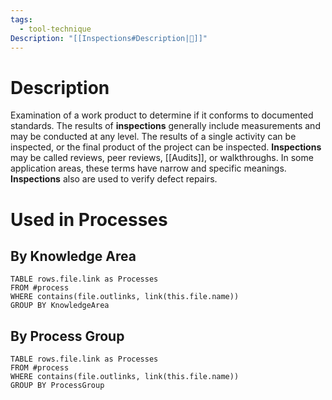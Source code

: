 ```yaml
---
tags:
  - tool-technique
Description: "[[Inspections#Description|📝]]"
---
```

# Description
Examination of a work product to determine if it conforms to documented standards. The results of **inspections** generally include measurements and may be conducted at any level. The results of a single activity can be inspected, or the final product of the project can be inspected. **Inspections** may be called reviews, peer reviews, [[Audits]], or walkthroughs. In some application areas, these terms have narrow and specific meanings. **Inspections** also are used to verify defect repairs.
# Used in Processes
## By Knowledge Area
```dataview
TABLE rows.file.link as Processes
FROM #process 
WHERE contains(file.outlinks, link(this.file.name))
GROUP BY KnowledgeArea
```
## By Process Group
```dataview
TABLE rows.file.link as Processes
FROM #process 
WHERE contains(file.outlinks, link(this.file.name))
GROUP BY ProcessGroup
```


